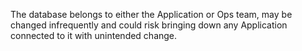 The database belongs to either the Application or Ops team, may be changed infrequently and could risk bringing down any Application connected to it with unintended change.
